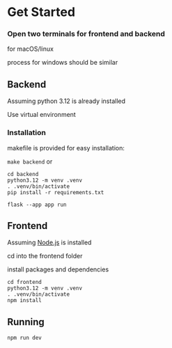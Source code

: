 # Get Started
### Open two terminals for frontend and backend
for macOS/linux

process for windows should be similar 
## Backend
Assuming python 3.12 is already installed

Use virtual environment
### Installation
makefile is provided for easy installation:

```make backend```
or
```
cd backend
python3.12 -m venv .venv
. .venv/bin/activate
pip install -r requirements.txt

flask --app app run
```

## Frontend
Assuming [Node.js](https://nodejs.org/en) is installed

cd into the frontend folder

install packages and dependencies

```
cd frontend
python3.12 -m venv .venv
. .venv/bin/activate
npm install
```

## Running
```
npm run dev
```
